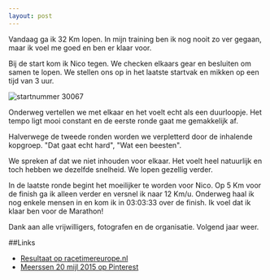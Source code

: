 ```yaml
---
layout: post
---
```


Vandaag ga ik 32 Km lopen. In mijn training ben ik nog nooit zo ver gegaan, maar ik voel me goed en ben er klaar voor. 

Bij de start kom ik Nico tegen. We checken elkaars gear en besluiten om samen te lopen. We stellen ons op in het laatste startvak en mikken op een tijd van 3 uur.

![startnummer 30067](https://s-media-cache-ak0.pinimg.com/236x/7e/e3/ad/7ee3ad78538a889a7cc6cd520ade0185.jpg)

Onderweg vertellen we met elkaar en het voelt echt als een duurloopje. Het tempo ligt mooi constant en de eerste ronde gaat me gemakkelijk af. 

Halverwege de tweede ronden worden we verpletterd door de inhalende kopgroep. "Dat gaat echt hard", "Wat een beesten".

We spreken af dat we niet inhouden voor elkaar. Het voelt heel natuurlijk en toch hebben we dezelfde snelheid. We lopen gezellig verder.

In de laatste ronde begint het moeilijker te worden voor Nico. Op 5 Km voor de finish ga ik alleen verder en versnel ik naar 12 Km/u. Onderweg haal ik nog enkele mensen in en kom ik in 03:03:33 over de finish. Ik voel dat ik klaar ben voor de Marathon!

Dank aan alle vrijwilligers, fotografen en de organisatie. Volgend jaar weer.

##Links

* [Resultaat op racetimereurope.nl](http://bit.ly/Meerssen2015)
* [Meerssen 20 mijl 2015 op Pinterest](https://www.pinterest.com/erictummers/meerssen-20-mijl-2015/)
